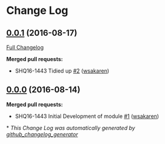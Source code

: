 # Change Log

## [0.0.1](https://github.com/webshopapps/module-shipping-tracker/tree/0.0.1) (2016-08-17)
[Full Changelog](https://github.com/webshopapps/module-shipping-tracker/compare/0.0.0...0.0.1)

**Merged pull requests:**

- SHQ16-1443 Tidied up [\#2](https://github.com/webshopapps/module-shipping-tracker/pull/2) ([wsakaren](https://github.com/wsakaren))

## [0.0.0](https://github.com/webshopapps/module-shipping-tracker/tree/0.0.0) (2016-08-14)
**Merged pull requests:**

- SHQ16-1443 Initial Development of module [\#1](https://github.com/webshopapps/module-shipping-tracker/pull/1) ([wsakaren](https://github.com/wsakaren))



\* *This Change Log was automatically generated by [github_changelog_generator](https://github.com/skywinder/Github-Changelog-Generator)*